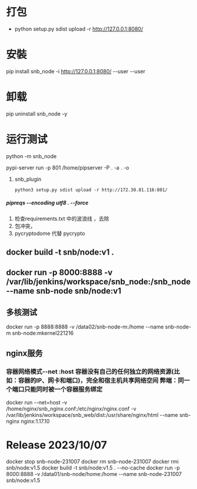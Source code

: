 # 打包
- python setup.py sdist upload  -r  http://127.0.0.1:8080/
# 安裝
pip install snb_node  -i http://127.0.0.1:8080/ --user --user
# 卸载
pip uninstall snb_node -y
# 运行测试
python -m snb_node

pypi-server run -p 801 /home/pipserver -P . -a . -o
1. snb_plugin
    ```
   python3 setup.py sdist upload -r http://172.30.81.116:801/
   ``` 

##### pipreqs  --encoding utf8 .  --force
1. 检查requirements.txt 中的波浪线 ，去除
2. 包冲突，
3. pycryptodome 代替 pycrypto


## docker build -t snb/node:v1 .
## docker run -p 8000:8888 -v /var/lib/jenkins/workspace/snb_node:/snb_node --name snb-node snb/node:v1

## 多核测试
docker run -p 8888:8888 -v /data02/snb-node-m:/home --name snb-node-m snb-node:mkernel221216

## nginx服务  
### 容器网络模式--net :host	容器没有自己的任何独立的网络资源(比如：容器的IP、网卡和端口)，完全和宿主机共享网络空间	弊端：同一个端口只能同时被一个容器服务绑定
docker run --net=host  -v /home/nginx/snb_nginx.conf:/etc/nginx/nginx.conf -v /var/lib/jenkins/workspace/snb_web/dist:/usr/share/nginx/html --name snb-nginx nginx:1.17.10

# Release  2023/10/07 
docker stop snb-node-231007 
docker rm snb-node-231007 
docker rmi snb/node:v1.5
docker build -t snb/node:v1.5 . --no-cache
docker run -p 8000:8888 -v /data01/snb-node/home:/home --name snb-node-231007 snb/node:v1.5